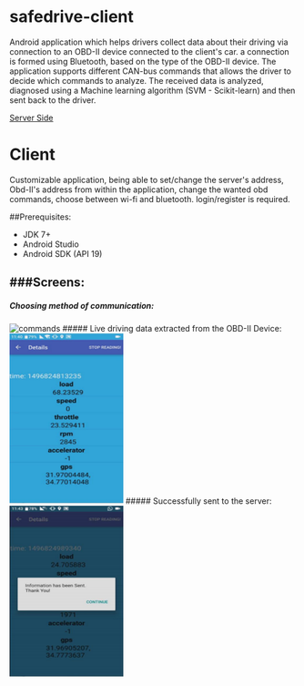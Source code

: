 # safedrive-client

Android application which helps drivers collect data about their driving via connection to an OBD-II device
connected to the client's car.
a connection is formed using Bluetooth, based on the type of the OBD-II device.
The application supports different CAN-bus commands that allows the driver to decide which commands to analyze.
The received data is analyzed, diagnosed using a Machine learning algorithm (SVM - Scikit-learn) and then sent back to the driver.

[Server Side](https://github.com/taldarchi/safedrive-server)

# Client

Customizable application, being able to set/change the server's address, Obd-II's address from within the 
application, change the wanted obd commands, choose between wi-fi and bluetooth.
login/register is required.

##Prerequisites:
- JDK 7+
- Android Studio
- Android SDK (API 19)

###Screens:
---
##### Choosing method of communication:
<img src=".blob/master/pics/Capture.PNG" alt="commands" width="200" height="300"/>
##### Live driving data extracted from the OBD-II Device:
<img src="./pics/Capture2.png" alt="run" width="200" height="300"/>
##### Successfully sent to the server:
<img src="./pics/Capture3.png" alt="sent" width="200" height="300"/>
